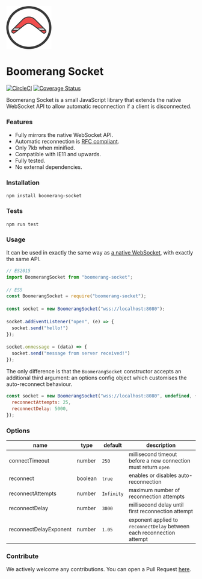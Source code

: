 <img src="https://raw.githubusercontent.com/thegreatercurve/boomerang-socket/master/logo.png" width="120" alt="Boomerang Socket" />

# Boomerang Socket

[![CircleCI](https://circleci.com/gh/thegreatercurve/boomerang-socket.svg?style=shield&circle-token=b9eab2c726cc4ef104830352a9a46c3b06d07629)](https://circleci.com/gh/thegreatercurve/boomerang-socket) [![Coverage Status](https://coveralls.io/repos/github/thegreatercurve/boomerang-socket/badge.svg?branch=master)](https://coveralls.io/github/thegreatercurve/boomerang-socket?branch=master)

Boomerang Socket is a small JavaScript library that extends the native WebSocket API to allow automatic reconnection if a client is disconnected.

### Features

- Fully mirrors the native WebSocket API.
- Automatic reconnection is [RFC compliant](https://tools.ietf.org/html/rfc6455#section-7.2.3).
- Only 7kb when minified.
- Compatible with IE11 and upwards.
- Fully tested.
- No external dependencies.

### Installation

```
npm install boomerang-socket
```

### Tests

```
npm run test
```

### Usage

It can be used in exactly the same way as [a native WebSocket](https://developer.mozilla.org/en-US/docs/Web/API/WebSocket), with exactly the same API.

```js
// ES2015
import BoomerangSocket from "boomerang-socket";

// ES5
const BoomerangSocket = require("boomerang-socket");

const socket = new BoomerangSocket("wss://localhost:8080");

socket.addEventListener("open", (e) => {
  socket.send("hello!")
});

socket.onmessage = (data) => {
  socket.send("message from server received!")
});
```

The only difference is that the `BoomerangSocket` constructor accepts an additional third argument: an options config object which customises the auto-reconnect behaviour.

```js
const socket = new BoomerangSocket("wss://localhost:8080", undefined, {
  reconnectAttempts: 25,
  reconnectDelay: 5000,
});
```

### Options

| name                   | type    | default    | description                                                            |
|------------------------|---------|------------|------------------------------------------------------------------------|
| connectTimeout         | number  | `250`      | millisecond timeout before a new connection must return `open`          |
| reconnect              | boolean | `true`     | enables or disables auto-reconnection                                  |
| reconnectAttempts      | number  | `Infinity` | maximum number of reconnection attempts                                |
| reconnectDelay         | number  | `3000`     | millisecond delay until first reconnection attempt                     |
| reconnectDelayExponent | number  | `1.05`     | exponent applied to `reconnectDelay` between each reconnection attempt |


### Contribute

We actively welcome any contributions. You can open a Pull Request [here](https://github.com/thegreatercurve/boomerang-socket/compare).
